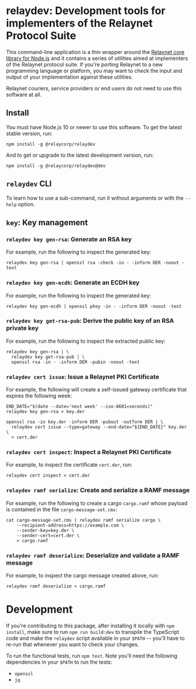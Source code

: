 # relaydev: Development tools for implementers of the Relaynet Protocol Suite

This command-line application is a thin wrapper around the [Relaynet core library for Node.js](https://github.com/relaycorp/relaynet-core-js) and it contains a series of utilities aimed at implementers of the Relaynet protocol suite. If you're porting Relaynet to a new programming language or platform, you may want to check the input and output of your implementation against these utilities.

Relaynet couriers, service providers or end users do not need to use this software at all.

## Install

You must have Node.js 10 or newer to use this software. To get the latest stable version, run:

```
npm install -g @relaycorp/relaydev
```

And to get or upgrade to the latest development version, run:

```
npm install -g @relaycorp/relaydev@dev
```

## `relaydev` CLI

To learn how to use a sub-command, run it without arguments or with the `--help` option.

## `key`: Key management

### `relaydev key gen-rsa`: Generate an RSA key

For example, run the following to inspect the generated key:

```
relaydev key gen-rsa | openssl rsa -check -in - -inform DER -noout -text
```

### `relaydev key gen-ecdh`: Generate an ECDH key

For example, run the following to inspect the generated key:

```
relaydev key gen-ecdh | openssl pkey -in - -inform DER -noout -text
```

### `relaydev key get-rsa-pub`: Derive the public key of an RSA private key

For example, run the following to inspect the extracted public key:

```
relaydev key gen-rsa | \
  relaydev key get-rsa-pub | \
  openssl rsa -in - -inform DER -pubin -noout -text
```

### `relaydev cert issue`: Issue a Relaynet PKI Certificate

For example, the following will create a self-issued gateway certificate that expires the following week:

```
END_DATE="$(date --date='next week' --iso-8601=seconds)"
relaydev key gen-rsa > key.der

openssl rsa -in key.der -inform DER -pubout -outform DER | \
  relaydev cert issue --type=gateway --end-date="${END_DATE}" key.der \
  > cert.der
```

### `relaydev cert inspect`: Inspect a Relaynet PKI Certificate

For example, to inspect the certificate `cert.der`, run:

```
relaydev cert inspect < cert.der
```

### `relaydev ramf serialize`: Create and serialize a RAMF message

For example, run the following to create a cargo `cargo.ramf` whose payload is contained in the file `cargo-message-set.cms`:

```
cat cargo-message-set.cms | relaydev ramf serialize cargo \
    --recipient-address=https://example.com \
    --sender-key=key.der \
    --sender-cert=cert.der \
    > cargo.ramf
```

### `relaydev ramf deserialize`: Deserialize and validate a RAMF message

For example, to inspect the cargo message created above, run:

```
relaydev ramf deserialize < cargo.ramf
```

# Development

If you're contributing to this package, after installing it locally with `npm install`, make sure to run `npm run build:dev` to transpile the TypeScript code and make the `relaydev` script available in your `$PATH` -- you'll have to re-run that whenever you want to check your changes.

To run the functional tests, run `npm test`. Note you'll need the following dependencies in your `$PATH` to run the tests:

- `openssl`
- `jq`
